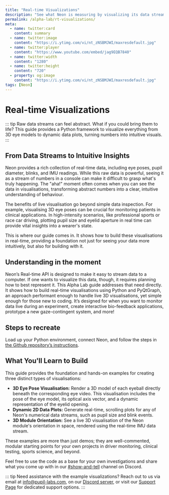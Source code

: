 ```yaml
---
title: "Real-time Visualizations"
description: "See what Neon is measuring by visualizing its data streams in real-time. Gain deeper insights & an intuitive feel for wearable eyetracking."
permalink: /alpha-lab/rt-visualizations/
meta:
  - name: twitter:card
    content: summary
  - name: twitter:image
    content: "https://i.ytimg.com/vi/nt_zNSBMJWI/maxresdefault.jpg"
  - name: twitter:player
    content: "https://www.youtube.com/embed/jag9EQB7840"
  - name: twitter:width
    content: "1280"
  - name: twitter:height
    content: "720"
  - property: og:image
    content: "https://i.ytimg.com/vi/nt_zNSBMJWI/maxresdefault.jpg"
tags: [Neon]
---
```


<script setup>
import TagLinks from '@components/TagLinks.vue'
</script>

# Real-time Visualizations

<TagLinks :tags="$frontmatter.tags" />

<Youtube src="Yjos2JzpD-I"/>

::: tip
Raw data streams can feel abstract. What if you could bring them to life? This guide provides a Python framework to visualize everything from 3D eye models to dynamic data plots, turning numbers into intuitive visuals.
:::

## From Data Streams to Intuitive Insights

Neon provides a rich collection of real-time data, including eye poses, pupil diameter, blinks, and IMU readings. 
While this raw data is powerful, seeing it as a stream of numbers in a console can make it difficult to grasp what's 
truly happening. The "aha!" moment often comes when you can see the data in visualisations, transforming abstract numbers 
into a clear, intuitive understanding of behaviour.

The benefits of live visualisation go beyond simple data inspection. For example, visualising 3D eye poses can be crucial 
for monitoring patients in clinical applications. In high-intensity scenarios, like professional sports or race car driving,
plotting pupil size and eyelid aperture in real time can provide vital insights into a wearer's state.

This is where our guide comes in. It shows how to build these visualisations in real-time, providing a foundation not 
just for seeing your data more intuitively, but also for building with it.

## Understanding in the moment

Neon’s Real-time API is designed to make it easy to stream data to a computer. If one wants to visualize this data, though, 
it requires planning how to best represent it. This Alpha Lab guide addresses that need directly. It shows how to build real-time 
visualisations using Python and PyQtGraph, an approach performant enough to handle live 3D visualisations, yet simple 
enough for those new to coding. It’s designed for when you want to monitor data live during an experiment, create interactive 
bio-feedback applications, prototype a new gaze-contingent system, and more!

## Steps to recreate

Load up your Python environment, connect Neon, and follow the steps in [the Github repository’s instructions](https://github.com/rennis250/realtime_viz_alpha_lab).

## What You'll Learn to Build

This guide provides the foundation and hands-on examples for creating three distinct types of visualisations:

- **3D Eye Pose Visualisation:** Render a 3D model of each eyeball directly beneath the corresponding eye video. This visualisation includes the pose of the eye model, its optical axis vector, and a dynamic representation of the eyelid opening.
- **Dynamic 2D Data Plots:** Generate real-time, scrolling plots for any of Neon's numerical data streams, such as pupil size and blink events.
- **3D Module Orientation:** See a live 3D visualisation of the Neon module's orientation in space, rendered using the real-time IMU data stream.

These examples are more than just demos; they are well-commented, modular starting points for your own projects in driver monitoring, clinical testing, sports science, and beyond.

Feel free to use the code as a base for your own investigations and share what you come up with in our [#show-and-tell](https://discord.com/channels/285728493612957698/1238043619999617125) channel on Discord.

::: tip
Need assistance with the example visualizations? Reach out to us via email at [info@pupil-labs.com](mailto:info@pupil-labs.com), on our [Discord server](https://pupil-labs.com/chat/), or visit our [Support Page](https://pupil-labs.com/products/support/) for dedicated support options.
:::

